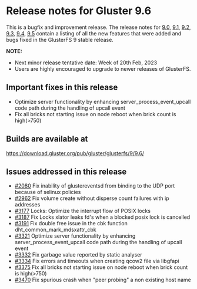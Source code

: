 # Release notes for Gluster 9.6

This is a bugfix and improvement release. The release notes for [9.0](9.0.md), [9.1](9.1.md), [9.2](9.2.md), [9.3](9.3.md), [9.4](9.4.md), [9.5](9.5.md)  contain a listing of all the new features that were added and bugs fixed in the GlusterFS 9 stable release.

**NOTE:**
- Next minor release tentative date: Week of 20th Feb, 2023
- Users are highly encouraged to upgrade to newer releases of GlusterFS.

## Important fixes in this release
- Optimize server functionality by enhancing server_process_event_upcall code path during the handling of upcall event
- Fix all bricks not starting issue on node reboot when brick count is high(>750)

## Builds are available at
https://download.gluster.org/pub/gluster/glusterfs/9/9.6/

## Issues addressed in this release
- [#2080](https://github.com/gluster/glusterfs/issues/2080) Fix inability of glustereventsd from binding to the UDP port because of selinux policies
- [#2962](https://github.com/gluster/glusterfs/issues/2962) Fix volume create without disperse count failures with ip addresses
- [#3177](https://github.com/gluster/glusterfs/issues/3177) Locks: Optimize the interrupt flow of POSIX locks
- [#3187](https://github.com/gluster/glusterfs/issues/3187) Fix Locks xlator leaks fd's when a blocked posix lock is cancelled
- [#3191](https://github.com/gluster/glusterfs/issues/3191) Fix double free issue in the cbk function dht_common_mark_mdsxattr_cbk
- [#3321](https://github.com/gluster/glusterfs/issues/3321) Optimize server functionality by enhancing server_process_event_upcall code path during the handling of upcall event
- [#3332](https://github.com/gluster/glusterfs/issues/1060) Fix garbage value reported by static analyser
- [#3334](https://github.com/gluster/glusterfs/issues/3334) Fix errors and timeouts when creating qcow2 file via libgfapi
- [#3375](https://github.com/gluster/glusterfs/issues/3375) Fix all bricks not starting issue on node reboot when brick count is high(>750)
- [#3470](https://github.com/gluster/glusterfs/issues/3470) Fix spurious crash when "peer probing" a non existing host name
